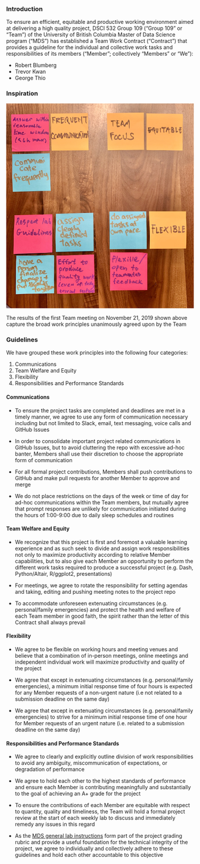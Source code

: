 ### Introduction

To ensure an efficient, equitable and productive working environment aimed at delivering a high quality project, DSCI 532 Group 109 (“Group 109” or “Team”) of the University of British Columbia Master of Data Science program (“MDS”) has established a Team Work Contract (“Contract”) that provides a guideline for the individual and collective work tasks and responsibilities of its members (“Member”; collectively “Members” or “We”):  

- Robert Blumberg
- Trevor Kwan
- George Thio  


### Inspiration  

![alt text](./img/post_it_notes.jpg)  

The results of the first Team meeting on November 21, 2019 shown above capture the broad work principles unanimously agreed upon by the Team


### Guidelines  

We have grouped these work principles into the following four categories:  

   1. Communications
   2. Team Welfare and Equity
   3. Flexibility
   4. Responsibilities and Performance Standards

#### Communications  

- To ensure the project tasks are completed and deadlines are met in a timely manner, we agree to use any form of communication necessary including but not limited to Slack, email, text messaging, voice calls and GitHub Issues  

- In order to consolidate important project related communications in GitHub Issues, but to avoid cluttering the repo with excessive ad-hoc banter, Members shall use their discretion to choose the appropriate form of communication  

- For all formal project contributions, Members shall push contributions to GitHub and make pull requests for another Member to approve and merge

- We do not place restrictions on the days of the week or time of day for ad-hoc communications within the Team members, but mutually agree that prompt  responses are unlikely for communication initiated during the hours of 1:00-9:00 due to daily sleep schedules and routines


#### Team Welfare and Equity  

- We recognize that this project is first and foremost a valuable learning experience and as such seek to divide and assign work responsibilities not only to maximize productivity according to relative Member capabilities, but to also give each Member an opportunity to perform the different work tasks required to produce a successful project (e.g. Dash, Python/Altair, R/ggplot2, presentations)

- For meetings, we agree to rotate the responsibility for setting agendas and taking, editing and pushing meeting notes to the project repo 

- To accommodate unforeseen extenuating circumstances (e.g. personal/family emergencies) and protect the health and welfare of each Team member in good faith, the spirit rather than the letter of this Contract shall always prevail  


#### Flexibility
- We agree to be flexible on working hours and meeting venues and believe that a combination of in-person meetings, online meetings and independent individual work will maximize productivity and quality of the project


- We agree that except in extenuating circumstances (e.g. personal/family emergencies), a minimum initial response time of four hours is expected for any Member requests of a non-urgent nature (i.e not related to a submission deadline on the same day)


- We agree that except in extenuating circumstances (e.g. personal/family emergencies) to strive for a minimum initial response time of one hour for Member requests of an urgent  nature (i.e. related to a submission deadline on the same day)

#### Responsibilities and Performance Standards  

- We agree to clearly and explicitly outline division of work responsibilities to avoid any ambiguity, miscommunication of expectations, or degradation of performance


- We agree to hold each other to the highest standards of performance and ensure each Member is contributing meaningfully and substantially to the goal of achieving an A+ grade for the project


- To ensure the contributions of each Member are equitable with respect to quantity, quality and timeliness, the Team will hold a formal project review at the start of each weekly lab to discuss and immediately remedy any issues in this regard

- As the [MDS general lab instructions](https://ubc-mds.github.io/resources_pages/general_lab_instructions/) form part of the project grading rubric and provide a useful foundation for the technical integrity of the project, we agree to individually and collectively adhere to these guidelines and hold each other accountable to this objective

